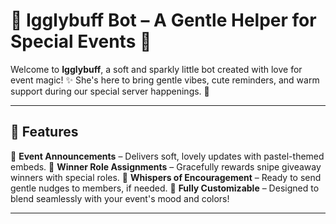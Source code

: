 # 🌸 Igglybuff Bot – A Gentle Helper for Special Events 💖

Welcome to **Igglybuff**, a soft and sparkly little bot created with love for event magic! ✨
She's here to bring gentle vibes, cute reminders, and warm support during our special server happenings. 🌷

---

## 🎀 Features

🌸 **Event Announcements** – Delivers soft, lovely updates with pastel-themed embeds.
💌 **Winner Role Assignments** – Gracefully rewards snipe giveaway winners with special roles.
🧸 **Whispers of Encouragement** – Ready to send gentle nudges to members, if needed.
🌟 **Fully Customizable** – Designed to blend seamlessly with your event's mood and colors!

---
